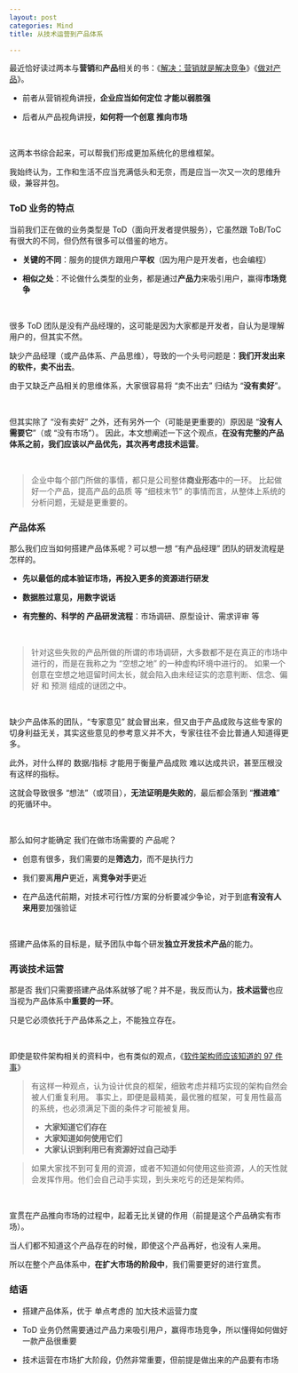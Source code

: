 ```yaml
---
layout: post
categories: Mind
title: 从技术运营到产品体系

---
```


最近恰好读过两本与**营销**和**产品**相关的书：《[解决：营销就是解决竞争](https://book.douban.com/subject/1061064/)》《[做对产品](https://book.douban.com/subject/35607961/)》。

- 前者从营销视角讲授，**企业应当如何定位 才能以弱胜强**

- 后者从产品视角讲授，**如何将一个创意 推向市场**

<br/>

这两本书综合起来，可以帮我们形成更加系统化的思维框架。

我始终认为，工作和生活不应当充满低头和无奈，而是应当一次又一次的思维升级，兼容并包。

### ToD 业务的特点

当前我们正在做的业务类型是 ToD（面向开发者提供服务），它虽然跟 ToB/ToC 有很大的不同，但仍然有很多可以借鉴的地方。

- **关键的不同**：服务的提供方跟用户**平权**（因为用户是开发者，也会编程）

- **相似之处**：不论做什么类型的业务，都是通过**产品力**来吸引用户，赢得**市场竞争**

<br/>

很多 ToD 团队是没有产品经理的，这可能是因为大家都是开发者，自认为是理解用户的，但其实不然。

缺少产品经理（或产品体系、产品思维），导致的一个头号问题是：**我们开发出来的软件，卖不出去**。

由于又缺乏产品相关的思维体系，大家很容易将 “卖不出去” 归结为 “**没有卖好**”。

<br/>

但其实除了 “没有卖好” 之外，还有另外一个（可能是更重要的）原因是 “**没有人需要它**”（或 “没有市场”）。
因此，本文想阐述一下这个观点，**在没有完整的产品体系之前，我们应该以产品优先，其次再考虑技术运营**。

<br/>

> 企业中每个部门所做的事情，都只是公司整体**商业形态**中的一环。
> 比起做好一个产品，提高产品的品质 等 “细枝末节” 的事情而言，从整体上系统的分析问题，无疑是更重要的。

### 产品体系

那么我们应当如何搭建产品体系呢？可以想一想 “有产品经理” 团队的研发流程是怎样的。

- **先以最低的成本验证市场，再投入更多的资源进行研发**

- **数据胜过意见，用数字说话**

- **有完整的、科学的 产品研发流程**：市场调研、原型设计、需求评审 等

<br/>

> 针对这些失败的产品所做的所谓的市场调研，大多数都不是在真正的市场中进行的，而是在我称之为 “空想之地” 的一种虚构环境中进行的。
> 如果一个创意在空想之地逗留时间太长，就会陷入由未经证实的恣意判断、信念、偏好 和 预测 组成的谜团之中。

<br/>

缺少产品体系的团队，“专家意见” 就会冒出来，但又由于产品成败与这些专家的切身利益无关，其实这些意见的参考意义并不大，专家往往不会比普通人知道得更多。

此外，对什么样的 数据/指标 才能用于衡量产品成败 难以达成共识，甚至压根没有这样的指标。

这就会导致很多 “想法”（或项目），**无法证明是失败的**，最后都会落到 “**推进难**” 的死循环中。

<br/>

那么如何才能确定 我们在做市场需要的 产品呢？

- 创意有很多，我们需要的是**筛选力**，而不是执行力

- 我们要离**用户**更近，离**竞争对手**更近

- 在产品迭代前期，对技术可行性/方案的分析要减少争论，对于到底**有没有人来用**要加强验证

<br/>

搭建产品体系的目标是，赋予团队中每个研发**独立开发技术产品**的能力。

### 再谈技术运营
那是否 我们只需要搭建产品体系就够了呢？并不是，我反而认为，**技术运营**也应当视为产品体系中**重要的一环**。

只是它必须依托于产品体系之上，不能独立存在。

<br/>

即使是软件架构相关的资料中，也有类似的观点，《[软件架构师应该知道的 97 件事](https://book.douban.com/subject/4745287/)》

> 有这样一种观点，认为设计优良的框架，细致考虑并精巧实现的架构自然会被人们重复利用。
> 事实上，即便是最精美，最优雅的框架，可复用性最高的系统，也必须满足下面的条件才可能被复用。
> - **大家知道它们存在**
> - **大家知道如何使用它们**
> - **大家认识到利用已有资源好过自己动手**

> 如果大家找不到可复用的资源，或者不知道如何使用这些资源，人的天性就会发挥作用。他们会自己动手实现，到头来吃亏的还是架构师。

<br/>

宣贯在产品推向市场的过程中，起着无比关键的作用（前提是这个产品确实有市场）。

当人们都不知道这个产品存在的时候，即使这个产品再好，也没有人来用。

所以在整个产品体系中，**在扩大市场的阶段中**，我们需要更好的进行宣贯。

### 结语

- 搭建产品体系，优于 单点考虑的 加大技术运营力度

- ToD 业务仍然需要通过产品力来吸引用户，赢得市场竞争，所以懂得如何做好一款产品很重要

- 技术运营在市场扩大阶段，仍然非常重要，但前提是做出来的产品要有市场
